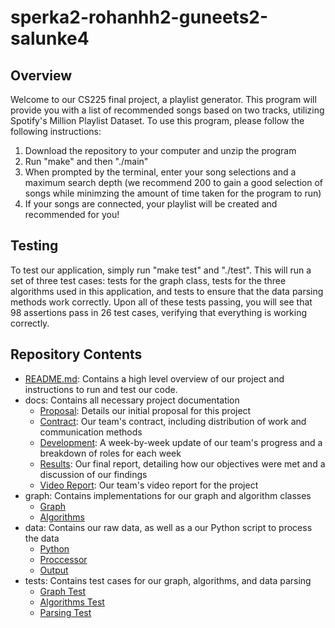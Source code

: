 # sperka2-rohanhh2-guneets2-salunke4

## Overview

Welcome to our CS225 final project, a playlist generator. This program will provide you with a list of recommended songs based on two tracks, utilizing Spotify's Million Playlist Dataset. To use this program, please follow the following instructions:

1. Download the repository to your computer and unzip the program
2. Run "make" and then "./main"
3. When prompted by the terminal, enter your song selections and a maximum search depth (we recommend 200 to gain a good selection of songs while minimzing the amount of time taken for the program to run)
4. If your songs are connected, your playlist will be created and recommended for you!

## Testing

To test our application, simply run "make test" and "./test". This will run a set of three test cases: tests for the graph class, tests for the three algorithms used in this application, and tests to ensure that the data parsing methods work correctly. Upon all of these tests passing, you will see that 98 assertions pass in 26 test cases, verifying that everything is working correctly. 

## Repository Contents

* [README.md](https://github-dev.cs.illinois.edu/cs225-fa21/sperka2-rohanhh2-guneets2-salunke4/blob/main/README.md): Contains a high level overview of our project and instructions to run and test our code.
* docs: Contains all necessary project documentation
    * [Proposal](https://github-dev.cs.illinois.edu/cs225-fa21/sperka2-rohanhh2-guneets2-salunke4/blob/main/docs/project_proposal.md): Details our initial proposal for this project
    * [Contract](https://github-dev.cs.illinois.edu/cs225-fa21/sperka2-rohanhh2-guneets2-salunke4/blob/main/docs/team_contract.md): Our team's contract, including distribution of work and communication methods
    * [Development](https://github-dev.cs.illinois.edu/cs225-fa21/sperka2-rohanhh2-guneets2-salunke4/blob/main/docs/development.md): A week-by-week update of our team's progress and a breakdown of roles for each week
    * [Results](https://github-dev.cs.illinois.edu/cs225-fa21/sperka2-rohanhh2-guneets2-salunke4/blob/main/docs/results.md): Our final report, detailing how our objectives were met and a discussion of our findings
    * [Video Report](https://github-dev.cs.illinois.edu/cs225-fa21/sperka2-rohanhh2-guneets2-salunke4/blob/main/docs/final_recording.mp4): Our team's video report for the project
* graph: Contains implementations for our graph and algorithm classes
    * [Graph](https://github-dev.cs.illinois.edu/cs225-fa21/sperka2-rohanhh2-guneets2-salunke4/blob/main/graph/graph.cpp)
    * [Algorithms](https://github-dev.cs.illinois.edu/cs225-fa21/sperka2-rohanhh2-guneets2-salunke4/blob/main/graph/algorithms.cpp)
* data: Contains our raw data, as well as a our Python script to process the data
    * [Python](https://github-dev.cs.illinois.edu/cs225-fa21/sperka2-rohanhh2-guneets2-salunke4/blob/main/data/cleaner.py)
    * [Proccessor](https://github-dev.cs.illinois.edu/cs225-fa21/sperka2-rohanhh2-guneets2-salunke4/blob/main/data/data.cpp)
    * [Output](https://github-dev.cs.illinois.edu/cs225-fa21/sperka2-rohanhh2-guneets2-salunke4/blob/main/data/output.json)
* tests: Contains test cases for our graph, algorithms, and data parsing
    * [Graph Test](https://github-dev.cs.illinois.edu/cs225-fa21/sperka2-rohanhh2-guneets2-salunke4/blob/main/tests/test_graph.cpp)
    * [Algorithms Test](https://github-dev.cs.illinois.edu/cs225-fa21/sperka2-rohanhh2-guneets2-salunke4/blob/main/tests/test_algorithms.cpp)
    * [Parsing Test](https://github-dev.cs.illinois.edu/cs225-fa21/sperka2-rohanhh2-guneets2-salunke4/blob/main/tests/test_parsing.cpp)